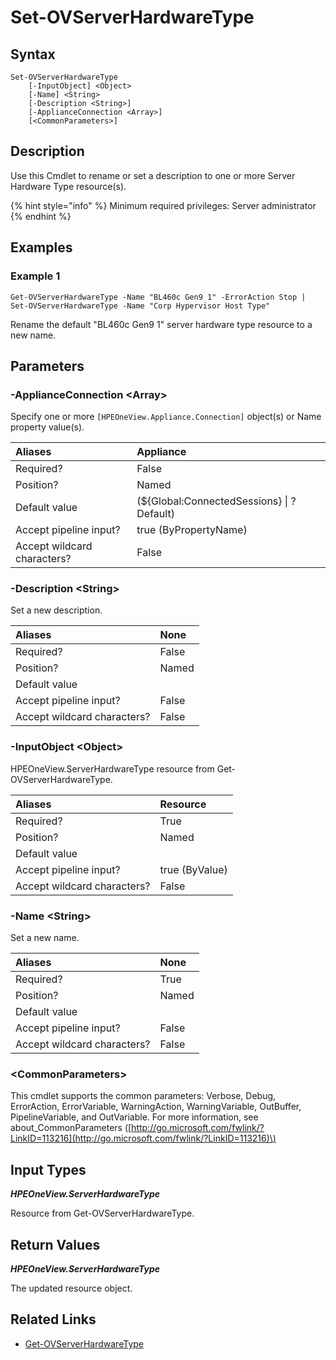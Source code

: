 ﻿---
description: Rename or set a description to a Server Hardware Type resource.
---

# Set-OVServerHardwareType

## Syntax

```text
Set-OVServerHardwareType
    [-InputObject] <Object>
    [-Name] <String>
    [-Description <String>]
    [-ApplianceConnection <Array>]
    [<CommonParameters>]
```

## Description

Use this Cmdlet to rename or set a description to one or more Server Hardware Type resource(s).

{% hint style="info" %}
Minimum required privileges: Server administrator
{% endhint %}

## Examples

###  Example 1 

```text
Get-OVServerHardwareType -Name "BL460c Gen9 1" -ErrorAction Stop | Set-OVServerHardwareType -Name "Corp Hypervisor Host Type"
```

Rename the default "BL460c Gen9 1" server hardware type resource to a new name.

## Parameters

### -ApplianceConnection &lt;Array&gt;

Specify one or more `[HPEOneView.Appliance.Connection]` object(s) or Name property value(s).

| Aliases | Appliance |
| :--- | :--- |
| Required? | False |
| Position? | Named |
| Default value | (${Global:ConnectedSessions} &vert; ? Default) |
| Accept pipeline input? | true (ByPropertyName) |
| Accept wildcard characters? | False |

### -Description &lt;String&gt;

Set a new description.

| Aliases | None |
| :--- | :--- |
| Required? | False |
| Position? | Named |
| Default value |  |
| Accept pipeline input? | False |
| Accept wildcard characters? | False |

### -InputObject &lt;Object&gt;

HPEOneView.ServerHardwareType resource from Get-OVServerHardwareType.

| Aliases | Resource |
| :--- | :--- |
| Required? | True |
| Position? | Named |
| Default value |  |
| Accept pipeline input? | true (ByValue) |
| Accept wildcard characters? | False |

### -Name &lt;String&gt;

Set a new name.

| Aliases | None |
| :--- | :--- |
| Required? | True |
| Position? | Named |
| Default value |  |
| Accept pipeline input? | False |
| Accept wildcard characters? | False |

### &lt;CommonParameters&gt;

This cmdlet supports the common parameters: Verbose, Debug, ErrorAction, ErrorVariable, WarningAction, WarningVariable, OutBuffer, PipelineVariable, and OutVariable. For more information, see about\_CommonParameters \([http://go.microsoft.com/fwlink/?LinkID=113216](http://go.microsoft.com/fwlink/?LinkID=113216)\)

## Input Types

_**HPEOneView.ServerHardwareType**_

Resource from Get-OVServerHardwareType.

## Return Values

_**HPEOneView.ServerHardwareType**_

The updated resource object.

## Related Links

* [Get-OVServerHardwareType](get-ovserverhardwaretype.md)
